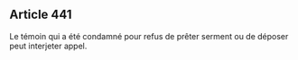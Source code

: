 Article 441
----
Le témoin qui a été condamné pour refus de prêter serment ou de déposer peut
interjeter appel.
